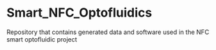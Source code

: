 # Smart_NFC_Optofluidics
Repository that contains generated data and software used in the NFC smart optofluidic project
